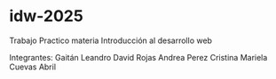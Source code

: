 # idw-2025

Trabajo Practico materia Introducción al desarrollo web

Integrantes:
    Gaitán Leandro David
    Rojas Andrea
    Perez Cristina Mariela
    Cuevas Abril 
